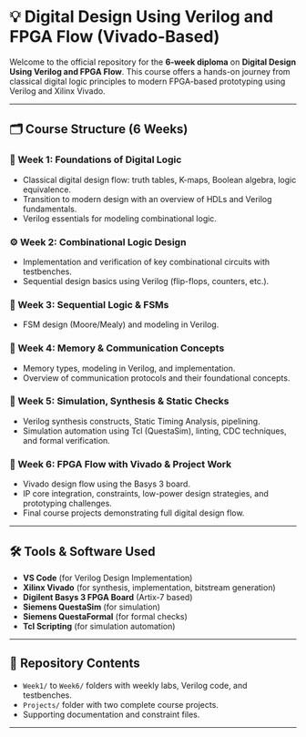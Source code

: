 # 💡 Digital Design Using Verilog and FPGA Flow (Vivado-Based)

Welcome to the official repository for the **6-week diploma** on **Digital Design Using Verilog and FPGA Flow**. This course offers a hands-on journey from classical digital logic principles to modern FPGA-based prototyping using Verilog and Xilinx Vivado.

---

## 🗂️ Course Structure (6 Weeks)

### 📘 Week 1: Foundations of Digital Logic
- Classical digital design flow: truth tables, K-maps, Boolean algebra, logic equivalence.
- Transition to modern design with an overview of HDLs and Verilog fundamentals.
- Verilog essentials for modeling combinational logic.

### ⚙️ Week 2: Combinational Logic Design
- Implementation and verification of key combinational circuits with testbenches.
- Sequential design basics using Verilog (flip-flops, counters, etc.).

### 🔁 Week 3: Sequential Logic & FSMs
- FSM design (Moore/Mealy) and modeling in Verilog.

### 💾 Week 4: Memory & Communication Concepts
- Memory types, modeling in Verilog, and implementation.
- Overview of communication protocols and their foundational concepts.

### 🧪 Week 5: Simulation, Synthesis & Static Checks
- Verilog synthesis constructs, Static Timing Analysis, pipelining.
- Simulation automation using Tcl (QuestaSim), linting, CDC techniques, and formal verification.

### 🔧 Week 6: FPGA Flow with Vivado & Project Work
- Vivado design flow using the Basys 3 board.
- IP core integration, constraints, low-power design strategies, and prototyping challenges.
- Final course projects demonstrating full digital design flow.

---

## 🛠️ Tools & Software Used

- **VS Code** (for Verilog Design Implementation)
- **Xilinx Vivado** (for synthesis, implementation, bitstream generation)
- **Digilent Basys 3 FPGA Board** (Artix-7 based)
- **Siemens QuestaSim** (for simulation)
- **Siemens QuestaFormal** (for formal checks)
- **Tcl Scripting** (for simulation automation)

---

## 📁 Repository Contents

- `Week1/` to `Week6/` folders with weekly labs, Verilog code, and testbenches.
- `Projects/` folder with two complete course projects.
- Supporting documentation and constraint files.

---

